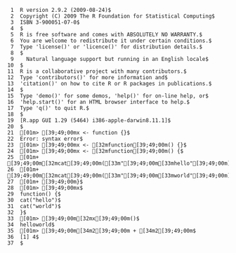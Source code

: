      1	R version 2.9.2 (2009-08-24)$
     2	Copyright (C) 2009 The R Foundation for Statistical Computing$
     3	ISBN 3-900051-07-0$
     4	$
     5	R is free software and comes with ABSOLUTELY NO WARRANTY.$
     6	You are welcome to redistribute it under certain conditions.$
     7	Type 'license()' or 'licence()' for distribution details.$
     8	$
     9	  Natural language support but running in an English locale$
    10	$
    11	R is a collaborative project with many contributors.$
    12	Type 'contributors()' for more information and$
    13	'citation()' on how to cite R or R packages in publications.$
    14	$
    15	Type 'demo()' for some demos, 'help()' for on-line help, or$
    16	'help.start()' for an HTML browser interface to help.$
    17	Type 'q()' to quit R.$
    18	$
    19	[R.app GUI 1.29 (5464) i386-apple-darwin8.11.1]$
    20	$
    21	[01m> [39;49;00mx <- function {}$
    22	Error: syntax error$
    23	[01m> [39;49;00mx <- [32mfunction[39;49;00m() {}$
    24	[01m> [39;49;00mx <- [32mfunction[39;49;00m() {$
    25	[01m+ [39;49;00m[32mcat[39;49;00m([33m"[39;49;00m[33mhello"[39;49;00m)$
    26	[01m+ [39;49;00m[32mcat[39;49;00m([33m"[39;49;00m[33mworld"[39;49;00m)$
    27	[01m+ [39;49;00m}$
    28	[01m> [39;49;00mx$
    29	function() {$
    30	cat("hello")$
    31	cat("world")$
    32	}$
    33	[01m> [39;49;00m[32mx[39;49;00m()$
    34	helloworld$
    35	[01m> [39;49;00m[34m2[39;49;00m + [34m2[39;49;00m$
    36	[1] 4$
    37	$
